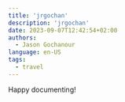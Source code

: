 ```yaml
--- 
title: 'jrgochan'
description: 'jrgochan'
date: 2023-09-07T12:42:54+02:00
authors:
  - Jason Gochanour
language: en-US
tags:
  - travel
---
```


Happy documenting!